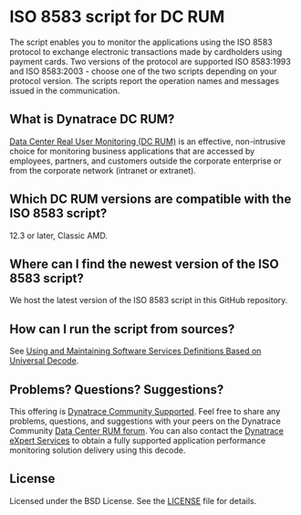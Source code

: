 # ISO 8583 script for DC RUM

The script enables you to monitor the applications using the ISO 8583 protocol to exchange electronic transactions made by cardholders using payment cards. Two versions of the protocol are supported ISO 8583:1993 and ISO 8583:2003 - choose one of the two scripts depending on your protocol version. The scripts report the operation names and messages issued in the communication.

## What is Dynatrace DC RUM?

[Data Center Real User Monitoring (DC RUM)](http://www.dynatrace.com/en/data-center-rum/) is an effective, non-intrusive choice for monitoring business applications that are accessed by employees, partners, and customers outside the corporate enterprise or from the corporate network (intranet or extranet).

## Which DC RUM versions are compatible with the ISO 8583 script?

12.3 or later, Classic AMD.

## Where can I find the newest version of the ISO 8583 script?

We host the latest version of the ISO 8583 script in this GitHub repository.

## How can I run the script from sources?

See [Using and Maintaining Software Services Definitions Based on Universal Decode](https://community.dynatrace.com/community/display/DCRUM124/Using+and+Maintaining+Software+Services+Definitions+Based+on+Universal+Decode).

## Problems? Questions? Suggestions?

This offering is [Dynatrace Community Supported](https://community.dynatrace.com/community/display/DL/Support+Levels#SupportLevels-Communitysupported/NotSupportedbyDynatrace(providedbyacommunitymember)).
Feel free to share any problems, questions, and suggestions with your peers on the Dynatrace Community
[Data Center RUM forum](https://answers.dynatrace.com/spaces/160/index.html).
You can also contact the [Dynatrace eXpert Services](https://www.dynatrace.com/services/on-demand/?_ga=1.101974532.448700715.1471865886) to obtain a fully supported application performance monitoring solution delivery using this decode.

## License

Licensed under the BSD License. See the [LICENSE](LICENSE) file for details.
